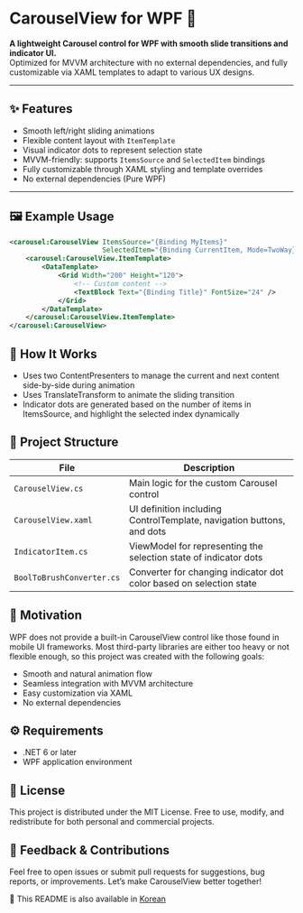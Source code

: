 # CarouselView for WPF 🎠

**A lightweight Carousel control for WPF with smooth slide transitions and indicator UI.**  
Optimized for MVVM architecture with no external dependencies, and fully customizable via XAML templates to adapt to various UX designs.

---

## ✨ Features

- Smooth left/right sliding animations
- Flexible content layout with `ItemTemplate`
- Visual indicator dots to represent selection state
- MVVM-friendly: supports `ItemsSource` and `SelectedItem` bindings
- Fully customizable through XAML styling and template overrides
- No external dependencies (Pure WPF)

---

## 🖼️ Example Usage

```xml
<carousel:CarouselView ItemsSource="{Binding MyItems}"
                       SelectedItem="{Binding CurrentItem, Mode=TwoWay}">
    <carousel:CarouselView.ItemTemplate>
        <DataTemplate>
            <Grid Width="200" Height="120">
                <!-- Custom content -->
                <TextBlock Text="{Binding Title}" FontSize="24" />
            </Grid>
        </DataTemplate>
    </carousel:CarouselView.ItemTemplate>
</carousel:CarouselView>
```
## 🔧 How It Works
- Uses two ContentPresenters to manage the current and next content side-by-side during animation
- Uses TranslateTransform to animate the sliding transition
- Indicator dots are generated based on the number of items in ItemsSource, and highlight the selected index dynamically

## 📁 Project Structure
| File	                    | Description                                                           |
|---------------------------|-----------------------------------------------------------------------|
| `CarouselView.cs`	        | Main logic for the custom Carousel control                            |
| `CarouselView.xaml`	    | UI definition including ControlTemplate, navigation buttons, and dots |
| `IndicatorItem.cs`	    | ViewModel for representing the selection state of indicator dots      |
| `BoolToBrushConverter.cs`	| Converter for changing indicator dot color based on selection state   |

## 🎯 Motivation
WPF does not provide a built-in CarouselView control like those found in mobile UI frameworks.
Most third-party libraries are either too heavy or not flexible enough, so this project was created with the following goals:

- Smooth and natural animation flow
- Seamless integration with MVVM architecture
- Easy customization via XAML
- No external dependencies

## ⚙️ Requirements
- .NET 6 or later
- WPF application environment

## 📄 License
This project is distributed under the MIT License.
Free to use, modify, and redistribute for both personal and commercial projects.

## 🙋 Feedback & Contributions
Feel free to open issues or submit pull requests for suggestions, bug reports, or improvements.
Let’s make CarouselView better together!

📘 This README is also available in [Korean](./README.ko.md)